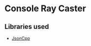 # Console Ray Caster

## Libraries used
* [JsonCpp](https://github.com/open-source-parsers/jsoncpp "JsonCpp Github")